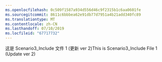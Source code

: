 ```yaml
---
ms.openlocfilehash: 0c509f1587a934d556d46c9f2315b1c6aa0601fe
ms.sourcegitcommit: 8611c6bbbea62e91db77d7951a4b21add340fc89
ms.translationtype: MT
ms.contentlocale: zh-CN
ms.lasthandoff: 07/10/2019
ms.locfileid: "67717732"
---
```

<span data-ttu-id="cb399-101">这是 Scenario3_Include 文件 1 (更新 ver 2)</span><span class="sxs-lookup"><span data-stu-id="cb399-101">This is Scenario3_Include File 1  (Update ver 2)</span></span>
